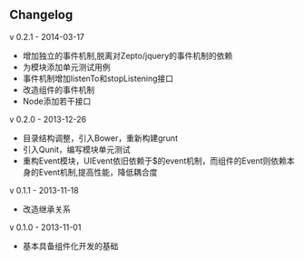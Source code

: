 Changelog
--------------------

v 0.2.1 - 2014-03-17

+ 增加独立的事件机制,脱离对Zepto/jquery的事件机制的依赖
+ 为模块添加单元测试用例
+ 事件机制增加listenTo和stopListening接口
+ 改造组件的事件机制
+ Node添加若干接口

v 0.2.0 - 2013-12-26

+ 目录结构调整，引入Bower，重新构建grunt
+ 引入Qunit，编写模块单元测试
+ 重构Event模块，UIEvent依旧依赖于$的event机制，而组件的Event则依赖本身的Event机制,提高性能，降低耦合度

v 0.1.1 - 2013-11-18

+ 改造继承关系

v 0.1.0 - 2013-11-01

+ 基本具备组件化开发的基础
